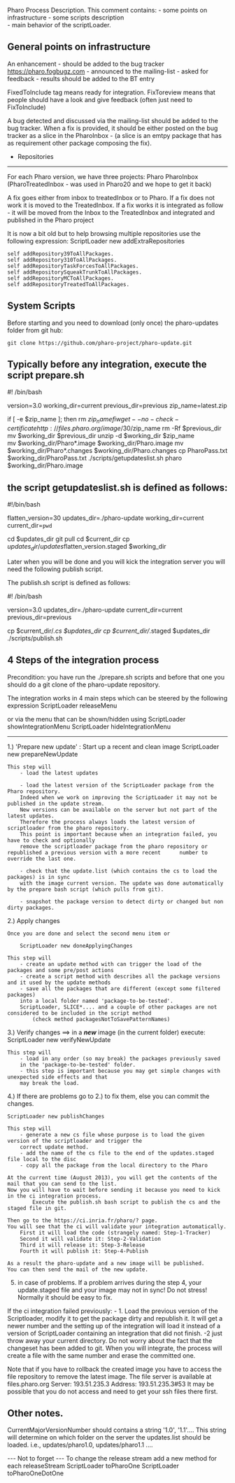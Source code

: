 Pharo Process Description. This comment contains: 	- some points on infrastructure	- some scripts description 		- main behavior of the scriptLoader.	General points on infrastructure ---------------------------------------------------------------------------------------------------------------------------------An enhancement	- should be added to the bug tracker https://pharo.fogbugz.com	- announced to the mailing-list	- asked for feedback 	- results should be added to the BT entryFixedToInclude tag means ready for integration.FixToreview means that people should have a look and give feedback (often just need to FixToInclude)A bug detected and discussed via the mailing-list should be added to the bug tracker. When a fix is provided, it should be either posted on the bug tracker as a slice in the PharoInbox - (a slice is an emtpy package that has as requirement other package composing the fix).- Repositories---------------------For each Pharo version, we have three projects:	Pharo	PharoInbox	(PharoTreatedInbox - was used in Pharo20 and we hope to get it back)	A fix goes either from inbox to treatedInbox or to Pharo.If a fix does not work it is moved to the TreatedInbox.If a fix works it is integrated as follow - it will be moved from the Inbox to the TreatedInboxand integrated and published in the Pharo projectIt is now a bit old but to help browsing multiple repositories use the following expression: ScriptLoader new addExtraRepositories	self addRepository39ToAllPackages.	self addRepository310ToAllPackages.	self addRepositoryTaskForcesToAllPackages.	self addRepositorySqueakTrunkToAllPackages.	self addRepositoryMCToAllPackages.	self addRepositoryTreatedToAllPackages.System Scripts-------------------------Before starting and you need to download (only once) the pharo-updates folder from git hub:	git clone https://github.com/pharo-project/pharo-update.git	Typically before any integration, execute the script prepare.sh ----------------------------------------------------------------------------#! /bin/bashversion=3.0working_dir=currentprevious_dir=previouszip_name=latest.zipif [ -e $zip_name ]; then        rm $zip_namefiwget --no-check-certificate http://files.pharo.org/image/30/$zip_namerm -Rf $previous_dirmv $working_dir $previous_dirunzip -d $working_dir $zip_name  mv $working_dir/Pharo*.image $working_dir/Pharo.imagemv $working_dir/Pharo*.changes $working_dir/Pharo.changescp PharoPass.txt $working_dir/PharoPass.txt./scripts/getupdateslist.shpharo $working_dir/Pharo.imagethe script getupdateslist.sh is defined as follows: ----------------------------------------------------------------------------#!/bin/bashflatten_version=30updates_dir=./pharo-updateworking_dir=currentcurrent_dir=`pwd`cd $updates_dirgit pullcd $current_dircp $updates_dir/updates$flatten_version.staged $working_dirLater when you will be done and you will kick the integration server you will need the following publish script.The publish.sh script is defined as follows:#! /bin/bashversion=3.0updates_dir=./pharo-updatecurrent_dir=currentprevious_dir=previouscp $current_dir/*.cs $updates_dircp $current_dir/*.staged $updates_dir./scripts/publish.sh4 Steps of the integration process------------------------------------------------------Precondition: you have run the ./prepare.sh scripts and before that one you should do a git clone of the pharo-update repository.The integration works in 4 main steps which can be steered by the following expressionScriptLoader releaseMenuor via the menu that can be shown/hidden using 	ScriptLoader showIntegrationMenu	ScriptLoader hideIntegrationMenu---------------------------------------------------------------------------------------------------------------------------------1.) 'Prepare new update' :  Start up a recent and clean image	ScriptLoader new prepareNewUpdate		This step will 		- load the latest updates				- load the latest version of the ScriptLoader package from the Pharo repository.		Indeed when we work on improving the ScriptLoader it may not be published in the update stream. 		New versions can be available on the server but not part of the latest updates.		Therefore the process always loads the latest version of scriptloader from the pharo repository.		This point is important because when an integration failed, you have to check and optionally 		remove the scriptloader package from the pharo repository or republished a previous version with a more recent 		number to override the last one.				- check that the update.list (which contains the cs to load the packages) is in sync		with the image current version. The update was done automatically by the prepare bash script (which pulls from git).				- snapshot the package version to detect dirty or changed but non dirty packages.2.) Apply changes	Once you are done and select the second menu item or  			ScriptLoader new doneApplyingChanges		This step will 		- create an update method with can trigger the load of the packages and some pre/post actions		- create a script method with describes all the package versions and it used by the update methods		- save all the packages that are different (except some filtered packages)			into a local folder named 'package-to-be-tested'.		ScriptLoader, SLICE*.... and a couple of other packages are not considered to be included in the script method			(check method packagesNotToSavePatternNames)		3.) Verify changes	==> in a ***new*** image (in the current folder) execute:	ScriptLoader new verifyNewUpdate	This step will 		- load in any order (so may break) the packages previously saved		in the 'package-to-be-tested' folder.		- this step is important because you may get simple changes with unexpected side effects and that 		may break the load.		4.) If there are problems go to 2.) to fix them, else you can commit the changes.	ScriptLoader new publishChanges	This step will		- generate a new cs file whose purpose is to load the given version of the scriptloader and trigger the 		correct update method.		- add the name of the cs file to the end of the updates.staged file local to the disc		- copy all the package from the local directory to the Pharo			At the current time (August 2013), you will get the contents of the mail that you can send to the list. 	Now you will have to wait before sending it because you need to kick in the ci integration process. 			Execute the publish.sh bash script to publish the cs and the staged file in git.		Then go to the https://ci.inria.fr/pharo/? page.	You will see that the ci will validate your integration automatically.		First it will load the code (strangely named: Step-1-Tracker) 		Second it will validate it: Step-2-Validation 		Third it will release it: Step-3-Release 		Fourth it will publish it: Step-4-Publish 		As a result the pharo-update and a new image will be published.	You can then send the mail of the new update.				5) in case of problems.If a problem arrives during the step 4, your update.staged file and your image may not in sync! Do not stress! Normally it should be easy to fix.		 If the ci integration failed previously: 		- 1. Load the previous version of the Scriptloader, modify it to get the package dirty and republish it. It will get a newer number and the setting up of the integration will load it instead of a version of ScriptLoader containing an integration that did not finish.		-2 just throw away your current directory. Do not worry about the fact that the changeset has been added to git. When you will integrate, the process will create a file with the same number and erase the committed one. Note that if you have to rollback the created image you have to access the file repository to remove the latest image.		The file server is available at		 files.pharo.org			Server:		193.51.235.3			Address:	193.51.235.3#53		It may be possible that you do not access and need to get your ssh files there first. Other notes.--------------------CurrentMajorVersionNumber should contains a string '1.0', '1.1'....This string will determine on which folder on the server the updates.list should be loaded.	i.e., updates/pharo1.0, updates/pharo1.1 ....--- Not to forget ---To change the release streamadd a new method for each releaseStream	ScriptLoader toPharoOne	ScriptLoader toPharoOneDotOne